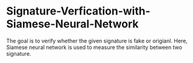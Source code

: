 # Signature-Verfication-with-Siamese-Neural-Network
The goal is to verify whether the given signature is fake or origianl. 
Here, Siamese neural network is used to measure the similarity between two signature.


	
